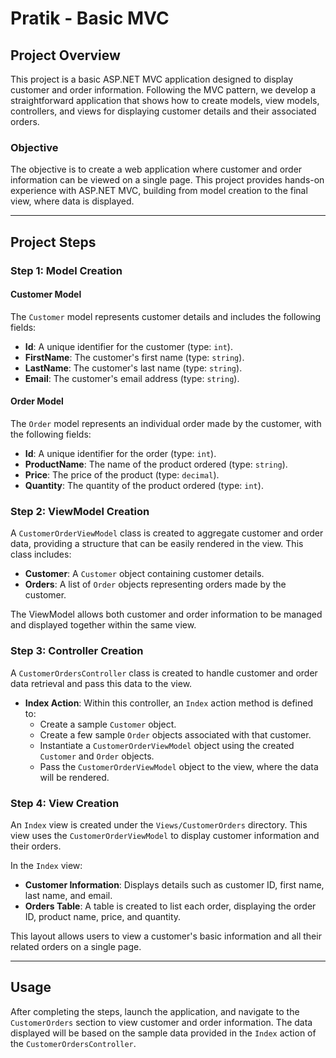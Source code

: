# Pratik - Basic MVC

## Project Overview

This project is a basic ASP.NET MVC application designed to display customer and order information. Following the MVC pattern, we develop a straightforward application that shows how to create models, view models, controllers, and views for displaying customer details and their associated orders.

### Objective

The objective is to create a web application where customer and order information can be viewed on a single page. This project provides hands-on experience with ASP.NET MVC, building from model creation to the final view, where data is displayed.

---

## Project Steps

### Step 1: Model Creation

#### Customer Model

The `Customer` model represents customer details and includes the following fields:
- **Id**: A unique identifier for the customer (type: `int`).
- **FirstName**: The customer's first name (type: `string`).
- **LastName**: The customer's last name (type: `string`).
- **Email**: The customer's email address (type: `string`).

#### Order Model

The `Order` model represents an individual order made by the customer, with the following fields:
- **Id**: A unique identifier for the order (type: `int`).
- **ProductName**: The name of the product ordered (type: `string`).
- **Price**: The price of the product (type: `decimal`).
- **Quantity**: The quantity of the product ordered (type: `int`).

### Step 2: ViewModel Creation

A `CustomerOrderViewModel` class is created to aggregate customer and order data, providing a structure that can be easily rendered in the view. This class includes:
- **Customer**: A `Customer` object containing customer details.
- **Orders**: A list of `Order` objects representing orders made by the customer.

The ViewModel allows both customer and order information to be managed and displayed together within the same view.

### Step 3: Controller Creation

A `CustomerOrdersController` class is created to handle customer and order data retrieval and pass this data to the view.

- **Index Action**: Within this controller, an `Index` action method is defined to:
  - Create a sample `Customer` object.
  - Create a few sample `Order` objects associated with that customer.
  - Instantiate a `CustomerOrderViewModel` object using the created `Customer` and `Order` objects.
  - Pass the `CustomerOrderViewModel` object to the view, where the data will be rendered.

### Step 4: View Creation

An `Index` view is created under the `Views/CustomerOrders` directory. This view uses the `CustomerOrderViewModel` to display customer information and their orders.

In the `Index` view:
- **Customer Information**: Displays details such as customer ID, first name, last name, and email.
- **Orders Table**: A table is created to list each order, displaying the order ID, product name, price, and quantity.

This layout allows users to view a customer's basic information and all their related orders on a single page.

---

## Usage

After completing the steps, launch the application, and navigate to the `CustomerOrders` section to view customer and order information. The data displayed will be based on the sample data provided in the `Index` action of the `CustomerOrdersController`.
